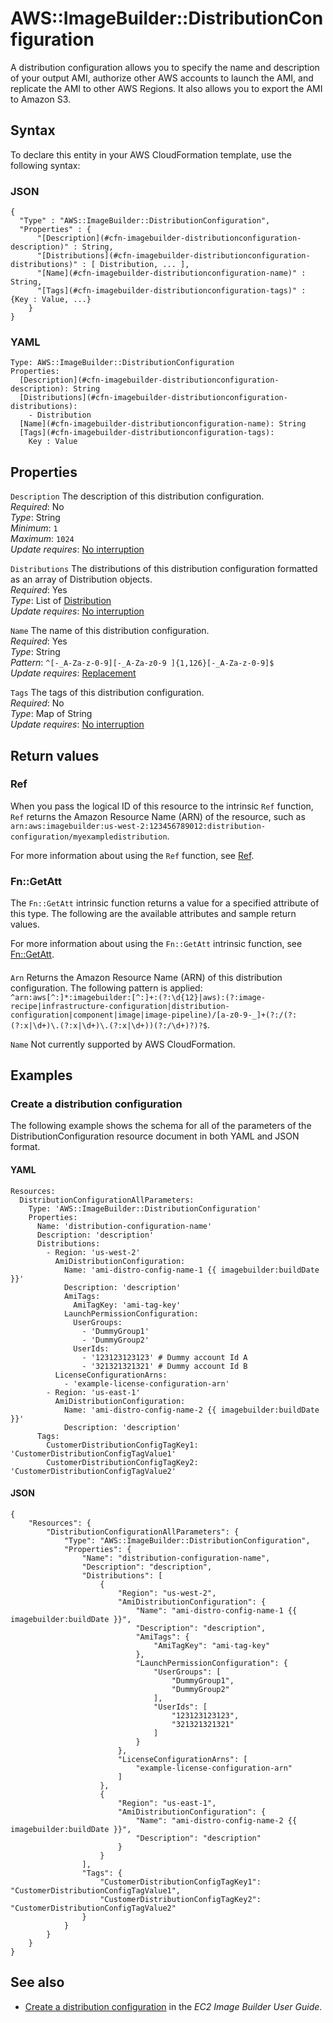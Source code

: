 # AWS::ImageBuilder::DistributionConfiguration<a name="aws-resource-imagebuilder-distributionconfiguration"></a>

A distribution configuration allows you to specify the name and description of your output AMI, authorize other AWS accounts to launch the AMI, and replicate the AMI to other AWS Regions\. It also allows you to export the AMI to Amazon S3\.

## Syntax<a name="aws-resource-imagebuilder-distributionconfiguration-syntax"></a>

To declare this entity in your AWS CloudFormation template, use the following syntax:

### JSON<a name="aws-resource-imagebuilder-distributionconfiguration-syntax.json"></a>

```
{
  "Type" : "AWS::ImageBuilder::DistributionConfiguration",
  "Properties" : {
      "[Description](#cfn-imagebuilder-distributionconfiguration-description)" : String,
      "[Distributions](#cfn-imagebuilder-distributionconfiguration-distributions)" : [ Distribution, ... ],
      "[Name](#cfn-imagebuilder-distributionconfiguration-name)" : String,
      "[Tags](#cfn-imagebuilder-distributionconfiguration-tags)" : {Key : Value, ...}
    }
}
```

### YAML<a name="aws-resource-imagebuilder-distributionconfiguration-syntax.yaml"></a>

```
Type: AWS::ImageBuilder::DistributionConfiguration
Properties: 
  [Description](#cfn-imagebuilder-distributionconfiguration-description): String
  [Distributions](#cfn-imagebuilder-distributionconfiguration-distributions): 
    - Distribution
  [Name](#cfn-imagebuilder-distributionconfiguration-name): String
  [Tags](#cfn-imagebuilder-distributionconfiguration-tags): 
    Key : Value
```

## Properties<a name="aws-resource-imagebuilder-distributionconfiguration-properties"></a>

`Description`  <a name="cfn-imagebuilder-distributionconfiguration-description"></a>
The description of this distribution configuration\.  
*Required*: No  
*Type*: String  
*Minimum*: `1`  
*Maximum*: `1024`  
*Update requires*: [No interruption](https://docs.aws.amazon.com/AWSCloudFormation/latest/UserGuide/using-cfn-updating-stacks-update-behaviors.html#update-no-interrupt)

`Distributions`  <a name="cfn-imagebuilder-distributionconfiguration-distributions"></a>
The distributions of this distribution configuration formatted as an array of Distribution objects\.  
*Required*: Yes  
*Type*: List of [Distribution](aws-properties-imagebuilder-distributionconfiguration-distribution.md)  
*Update requires*: [No interruption](https://docs.aws.amazon.com/AWSCloudFormation/latest/UserGuide/using-cfn-updating-stacks-update-behaviors.html#update-no-interrupt)

`Name`  <a name="cfn-imagebuilder-distributionconfiguration-name"></a>
The name of this distribution configuration\.  
*Required*: Yes  
*Type*: String  
*Pattern*: `^[-_A-Za-z-0-9][-_A-Za-z0-9 ]{1,126}[-_A-Za-z-0-9]$`  
*Update requires*: [Replacement](https://docs.aws.amazon.com/AWSCloudFormation/latest/UserGuide/using-cfn-updating-stacks-update-behaviors.html#update-replacement)

`Tags`  <a name="cfn-imagebuilder-distributionconfiguration-tags"></a>
The tags of this distribution configuration\.  
*Required*: No  
*Type*: Map of String  
*Update requires*: [No interruption](https://docs.aws.amazon.com/AWSCloudFormation/latest/UserGuide/using-cfn-updating-stacks-update-behaviors.html#update-no-interrupt)

## Return values<a name="aws-resource-imagebuilder-distributionconfiguration-return-values"></a>

### Ref<a name="aws-resource-imagebuilder-distributionconfiguration-return-values-ref"></a>

When you pass the logical ID of this resource to the intrinsic `Ref` function, `Ref` returns the Amazon Resource Name \(ARN\) of the resource, such as `arn:aws:imagebuilder:us-west-2:123456789012:distribution-configuration/myexampledistribution`\.

For more information about using the `Ref` function, see [Ref](https://docs.aws.amazon.com/AWSCloudFormation/latest/UserGuide/intrinsic-function-reference-ref.html)\.

### Fn::GetAtt<a name="aws-resource-imagebuilder-distributionconfiguration-return-values-fn--getatt"></a>

The `Fn::GetAtt` intrinsic function returns a value for a specified attribute of this type\. The following are the available attributes and sample return values\.

For more information about using the `Fn::GetAtt` intrinsic function, see [Fn::GetAtt](https://docs.aws.amazon.com/AWSCloudFormation/latest/UserGuide/intrinsic-function-reference-getatt.html)\.

#### <a name="aws-resource-imagebuilder-distributionconfiguration-return-values-fn--getatt-fn--getatt"></a>

`Arn`  <a name="Arn-fn::getatt"></a>
Returns the Amazon Resource Name \(ARN\) of this distribution configuration\. The following pattern is applied: `^arn:aws[^:]*:imagebuilder:[^:]+:(?:\d{12}|aws):(?:image-recipe|infrastructure-configuration|distribution-configuration|component|image|image-pipeline)/[a-z0-9-_]+(?:/(?:(?:x|\d+)\.(?:x|\d+)\.(?:x|\d+))(?:/\d+)?)?$`\.

`Name`  <a name="Name-fn::getatt"></a>
Not currently supported by AWS CloudFormation\.

## Examples<a name="aws-resource-imagebuilder-distributionconfiguration--examples"></a>



### Create a distribution configuration<a name="aws-resource-imagebuilder-distributionconfiguration--examples--Create_a_distribution_configuration"></a>

The following example shows the schema for all of the parameters of the DistributionConfiguration resource document in both YAML and JSON format\.

#### YAML<a name="aws-resource-imagebuilder-distributionconfiguration--examples--Create_a_distribution_configuration--yaml"></a>

```
Resources:
  DistributionConfigurationAllParameters:
    Type: 'AWS::ImageBuilder::DistributionConfiguration'
    Properties:
      Name: 'distribution-configuration-name'
      Description: 'description'
      Distributions:
        - Region: 'us-west-2'
          AmiDistributionConfiguration:
            Name: 'ami-distro-config-name-1 {{ imagebuilder:buildDate }}'
            Description: 'description'
            AmiTags:
              AmiTagKey: 'ami-tag-key'
            LaunchPermissionConfiguration:
              UserGroups:
                - 'DummyGroup1'
                - 'DummyGroup2'
              UserIds:
                - '123123123123' # Dummy account Id A
                - '321321321321' # Dummy account Id B
          LicenseConfigurationArns:
            - 'example-license-configuration-arn'
        - Region: 'us-east-1'
          AmiDistributionConfiguration:
            Name: 'ami-distro-config-name-2 {{ imagebuilder:buildDate }}'
            Description: 'description'
      Tags:
        CustomerDistributionConfigTagKey1: 'CustomerDistributionConfigTagValue1'
        CustomerDistributionConfigTagKey2: 'CustomerDistributionConfigTagValue2'
```

#### JSON<a name="aws-resource-imagebuilder-distributionconfiguration--examples--Create_a_distribution_configuration--json"></a>

```
{
    "Resources": {
        "DistributionConfigurationAllParameters": {
            "Type": "AWS::ImageBuilder::DistributionConfiguration",
            "Properties": {
                "Name": "distribution-configuration-name",
                "Description": "description",
                "Distributions": [
                    {
                        "Region": "us-west-2",
                        "AmiDistributionConfiguration": {
                            "Name": "ami-distro-config-name-1 {{ imagebuilder:buildDate }}",
                            "Description": "description",
                            "AmiTags": {
                                "AmiTagKey": "ami-tag-key"
                            },
                            "LaunchPermissionConfiguration": {
                                "UserGroups": [
                                    "DummyGroup1",
                                    "DummyGroup2"
                                ],
                                "UserIds": [
                                    "123123123123",
                                    "321321321321"
                                ]
                            }
                        },
                        "LicenseConfigurationArns": [
                            "example-license-configuration-arn"
                        ]
                    },
                    {
                        "Region": "us-east-1",
                        "AmiDistributionConfiguration": {
                            "Name": "ami-distro-config-name-2 {{ imagebuilder:buildDate }}",
                            "Description": "description"
                        }
                    }
                ],
                "Tags": {
                    "CustomerDistributionConfigTagKey1": "CustomerDistributionConfigTagValue1",
                    "CustomerDistributionConfigTagKey2": "CustomerDistributionConfigTagValue2"
                }
            }
        }
    }
}
```

## See also<a name="aws-resource-imagebuilder-distributionconfiguration--seealso"></a>
+ [Create a distribution configuration](https://docs.aws.amazon.com/imagebuilder/latest/userguide/managing-image-builder-cli.html#image-builder-cli-create-distribution-configuration) in the *EC2 Image Builder User Guide*\.

